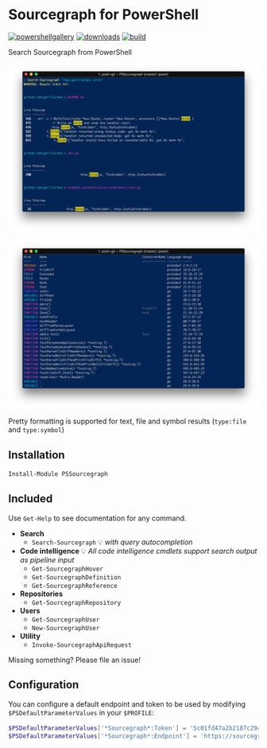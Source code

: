 # Sourcegraph for PowerShell

[![powershellgallery](https://img.shields.io/powershellgallery/v/PSSourcegraph.svg)](https://www.powershellgallery.com/packages/PSSourcegraph)
[![downloads](https://img.shields.io/powershellgallery/dt/PSSourcegraph.svg?label=downloads)](https://www.powershellgallery.com/packages/PSSourcegraph)
[![build](https://travis-ci.org/sourcegraph/PSSourcegraph.svg?branch=master)](https://travis-ci.org/sourcegraph/PSSourcegraph)

Search Sourcegraph from PowerShell

![Text search output formatting](./images/textsearch.png)

![Symbol search output formatting](./images/symbolsearch.png)

Pretty formatting is supported for text, file and symbol results (`type:file` and `type:symbol`)

## Installation

```powershell
Install-Module PSSourcegraph
```

## Included

Use `Get-Help` to see documentation for any command.

- **Search**
  - `Search-Sourcegraph` 💡 _with query autocompletion_
- **Code intelligence**
  💡 _All code intelligence cmdlets support search output as pipeline input_
  - `Get-SourcegraphHover`
  - `Get-SourcegraphDefinition`
  - `Get-SourcegraphReference`
- **Repositories**
  - `Get-SourcegraphRepository`
- **Users**
  - `Get-SourcegraphUser`
  - `New-SourcegraphUser`
- **Utility**
  - `Invoke-SourcegraphApiRequest`

Missing something? Please file an issue!

## Configuration

You can configure a default endpoint and token to be used by modifying `$PSDefaultParameterValues` in your `$PROFILE`:

```powershell
$PSDefaultParameterValues['*Sourcegraph*:Token'] = '5c01fd47a2b2187c2947f8a2eb76b358f3ed0e26'
$PSDefaultParameterValues['*Sourcegraph*:Endpoint'] = 'https://sourcegraph.example.com'
```
